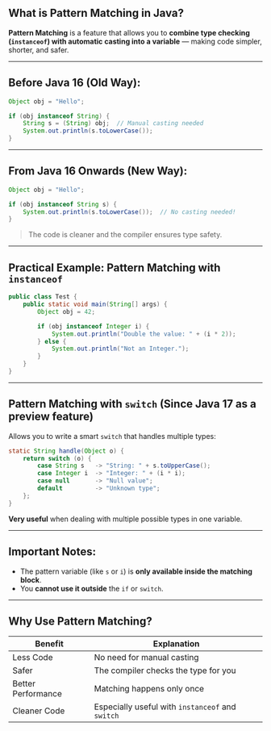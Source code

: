 ## What is **Pattern Matching** in Java?

**Pattern Matching** is a feature that allows you to **combine type checking (`instanceof`) with automatic casting into a variable** — making code simpler, shorter, and safer.

---

## Before Java 16 (Old Way):

```java
Object obj = "Hello";

if (obj instanceof String) {
    String s = (String) obj;  // Manual casting needed
    System.out.println(s.toLowerCase());
}
```

---

## From Java 16 Onwards (New Way):

```java
Object obj = "Hello";

if (obj instanceof String s) {
    System.out.println(s.toLowerCase());  // No casting needed!
}
```

> The code is cleaner and the compiler ensures type safety.

---

## Practical Example: Pattern Matching with `instanceof`

```java
public class Test {
    public static void main(String[] args) {
        Object obj = 42;

        if (obj instanceof Integer i) {
            System.out.println("Double the value: " + (i * 2));
        } else {
            System.out.println("Not an Integer.");
        }
    }
}
```

---

## Pattern Matching with `switch` (Since Java 17 as a preview feature)

Allows you to write a smart `switch` that handles multiple types:

```java
static String handle(Object o) {
    return switch (o) {
        case String s   -> "String: " + s.toUpperCase();
        case Integer i  -> "Integer: " + (i * i);
        case null       -> "Null value";
        default         -> "Unknown type";
    };
}
```
 **Very useful** when dealing with multiple possible types in one variable.

---

## Important Notes:

* The pattern variable (like `s` or `i`) is **only available inside the matching block**.
* You **cannot use it outside** the `if` or `switch`.

---

## Why Use Pattern Matching?

| Benefit           | Explanation                                      |
| ----------------- | ------------------------------------------------ |
|  Less Code        | No need for manual casting                       |
|  Safer            | The compiler checks the type for you             |
|  Better Performance | Matching happens only once                       |
|  Cleaner Code     | Especially useful with `instanceof` and `switch` |
